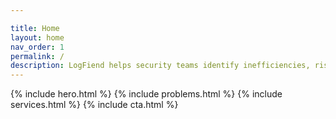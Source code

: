 ```yaml
---

title: Home
layout: home
nav_order: 1
permalink: /
description: LogFiend helps security teams identify inefficiencies, risks, and compliance gaps in their data pipelines. Bring visibility and control back to your security telemetry stack.
---
```


{% include hero.html %}
{% include problems.html %}
{% include services.html %}
{% include cta.html %}
